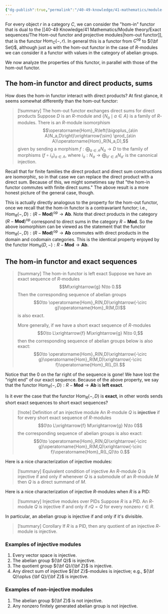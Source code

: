 ```yaml
---
{"dg-publish":true,"permalink":"/40-49-knowledge/41-mathematics/module-theory/exact-sequences/the-hom-in-functor-and-injective-modules/","tags":["module_theory"],"updated":"2024-03-06T13:54:51-08:00"}
---
```


For every object $r$ in a category $C$, we can consider the "hom-in" functor that is dual to the [[40-49 Knowledge/41 Mathematics/Module theory/Exact sequences/The Hom-out functor and projective modules\|hom-out functor]], that is the functor $\operatorname{Hom}_C(-,r)$. In general this is a functor from $C^{\text{op}}$ to ${\bf Set}$, although just as with the hom-out functor in the case of $R$-modules we can consider it a functor with values in the category of abelian groups.

We now analyze the properties of this functor, in parallel with those of the hom-out functor.

## The hom-in functor and direct products, sums

 How does the hom-in functor interact with direct products? At first glance, it seems somewhat differently than the hom-out functor:

>[!summary] The hom-out functor exchanges direct sums for direct products
>Suppose $D$ is an $R$-module and $\{N_a\mid a\in A\}$ is a family of $R$-modules. There is an $R$-module isomorphism
>$$\operatorname{Hom}_R\left(\bigoplus_{a\in A}N_a,D\right)\xrightarrow{\sim} \prod_{a\in A}\operatorname{Hom}_R(N_a,D),$$
>given by sending a morphism $\displaystyle f:\bigoplus_{a\in A}N_a\to D$ to the family of morphisms $(f\circ i_a)_{a\in A}$, where $\displaystyle i_a:N_a\to \bigoplus_{a'\in A} N_{a'}$ is the canonical injection.

Recall that for finite families the direct product and direct sum constructions are isomorphic, so in that case we can replace the direct product with a direct sum. Because of this, we might sometimes say that "the hom-in functor commutes with finite direct sums." The above result is a more honest picture of the general case, though.

This is actually directly analogous to the property for the hom-out functor, once we recall that the hom-in functor is a contravariant functor; i.e., $\operatorname{Hom}_R(-,D):(R-\textbf{Mod})^{\text{op}}\to \textbf{Ab}$. Note that direct products in the category $(R-\textbf{Mod})^{\text{op}}$ correspond to direct sums in the category $R-\textbf{Mod}$. So the above isomorphism can be viewed as the statement that the functor $\operatorname{Hom}_R(-,D):(R-\textbf{Mod})^{\text{op}}\to \textbf{Ab}$ commutes with direct products in the domain and codomain categories. This is the identical property enjoyed by the functor $\operatorname{Hom}_R(D,-):R-\textbf{Mod}\to \textbf{Ab}$.

## The hom-in functor and exact sequences

>[!summary] The hom-in functor is left exact
>Suppose we have an exact sequence of $R$-modules
>$$M\xrightarrow{g} N\to 0.$$
>Then the corresponding sequence of abelian groups
>$$0\to \operatorname{Hom}_R(N,D)\xrightarrow{-\circ g}\operatorname{Hom}_R(M,D)$$
>is also exact.
>
>More generally, if we have a short exact sequence of $R$-modules
>$$0\to L\xrightarrow{f} M\xrightarrow{g} N\to 0,$$
>then the corresponding sequence of abelian groups below is also exact:
>$$0\to \operatorname{Hom}_R(N,D)\xrightarrow{-\circ g}\operatorname{Hom}_R(M,D)\xrightarrow{-\circ f}\operatorname{Hom}_R(L,D).$$

Notice that the $0$ on the far right of the sequence is gone! We have lost the "right end" of our exact sequence. Because of the above property, we say that the functor $\operatorname{Hom}_R(-,D):R-\textbf{Mod}\to \textbf{Ab}$ is **left exact**.

Is it ever the case that the functor $\operatorname{Hom}_R(-,D)$ is **exact**, in other words sends short exact sequences to short exact sequences?

>[!note] Definition of an injective module
>An $R$-module $Q$ is **injective** if for every short exact sequence of $R$-modules
>$$0\to L\xrightarrow{f} M\xrightarrow{g} N\to 0$$
>the corresponding sequence of abelian groups is also exact:
>$$0\to \operatorname{Hom}_R(N,Q)\xrightarrow{-\circ g}\operatorname{Hom}_R(M,Q)\xrightarrow{-\circ f}\operatorname{Hom}_R(L,Q)\to 0.$$

Here is a nice characterization of injective modules:

>[!summary] Equivalent condition of injective
>An $R$-module $Q$ is injective if and only if whenever $Q$ is a submodule of an $R$-module $M$ then $Q$ is a direct summand of $M$.

Here is a nice characterization of injective $R$-modules when $R$ is a PID:

>[!summary] Injective modules over PIDs
>Suppose $R$ is a PID. An $R$-module $Q$ is injective if and only if $rQ=Q$ for every nonzero $r\in R$.

In particular, an abelian group is injective if and only if it's divisible.

>[!summary] Corollary
>If $R$ is a PID, then any quotient of an injective $R$-module is injective.

### Examples of injective modules

1. Every vector space is injective.
2. The abelian group ${\bf Q}$ is injective.
3. The quotient group ${\bf Q}/{\bf Z}$ is injective.
4. Any direct sum of injective ${\bf Z}$-modules is injective; e.g., ${\bf Q}\oplus {\bf Q}/{\bf Z}$ is injective.

### Examples of non-injective modules

1. The abelian group ${\bf Z}$ is not injective.
2. Any nonzero finitely generated abelian group is not injective.